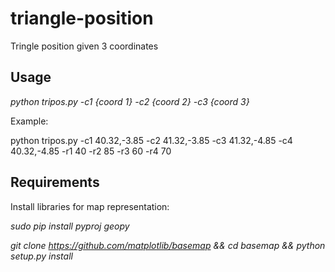# triangle-position
Tringle position given 3 coordinates

## Usage

*python tripos.py -c1 {coord 1} -c2 {coord 2} -c3 {coord 3}*

Example:

python tripos.py -c1 40.32,-3.85 -c2 41.32,-3.85 -c3 41.32,-4.85 -c4 40.32,-4.85 -r1 40 -r2 85 -r3 60 -r4 70


## Requirements

Install libraries for map representation: 

*sudo pip install pyproj geopy*

*git clone https://github.com/matplotlib/basemap && cd basemap && python setup.py install*


